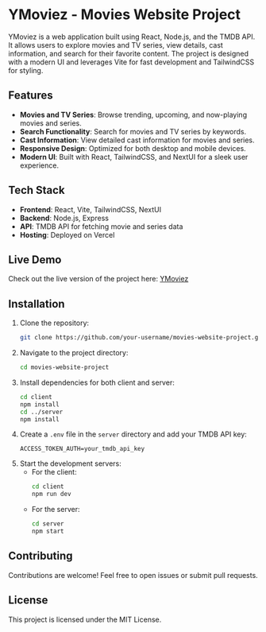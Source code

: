 # YMoviez - Movies Website Project

YMoviez is a web application built using React, Node.js, and the TMDB API. It allows users to explore movies and TV series, view details, cast information, and search for their favorite content. The project is designed with a modern UI and leverages Vite for fast development and TailwindCSS for styling.

## Features

- **Movies and TV Series**: Browse trending, upcoming, and now-playing movies and series.
- **Search Functionality**: Search for movies and TV series by keywords.
- **Cast Information**: View detailed cast information for movies and series.
- **Responsive Design**: Optimized for both desktop and mobile devices.
- **Modern UI**: Built with React, TailwindCSS, and NextUI for a sleek user experience.

## Tech Stack

- **Frontend**: React, Vite, TailwindCSS, NextUI
- **Backend**: Node.js, Express
- **API**: TMDB API for fetching movie and series data
- **Hosting**: Deployed on Vercel

## Live Demo

Check out the live version of the project here: [YMoviez](https://ymoviez.vercel.app)

## Installation

1. Clone the repository:
   ```bash
   git clone https://github.com/your-username/movies-website-project.git
   ```
2. Navigate to the project directory:
   ```bash
   cd movies-website-project
   ```
3. Install dependencies for both client and server:
   ```bash
   cd client
   npm install
   cd ../server
   npm install
   ```
4. Create a `.env` file in the `server` directory and add your TMDB API key:
   ```
   ACCESS_TOKEN_AUTH=your_tmdb_api_key
   ```
5. Start the development servers:
   - For the client:
     ```bash
     cd client
     npm run dev
     ```
   - For the server:
     ```bash
     cd server
     npm start
     ```

## Contributing

Contributions are welcome! Feel free to open issues or submit pull requests.

## License

This project is licensed under the MIT License.
